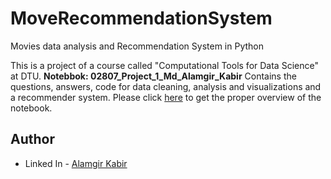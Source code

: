 # MoveRecommendationSystem
Movies data analysis and Recommendation System in Python

This is a project of a course called "Computational Tools for Data Science" at DTU.
**Notebbok: 02807_Project_1_Md_Alamgir_Kabir** Contains the questions, answers, code for data cleaning, analysis and visualizations and a recommender system. Please click [here](https://nbviewer.org/github/agkabir/MovieRecommendationSystem/blob/main/02807_Project_1_Md_Alamgir_Kabir.ipynb) to get the proper overview of the notebook.

## Author

- Linked In - [Alamgir Kabir](https://www.linkedin.com/in/mdagkabir)
